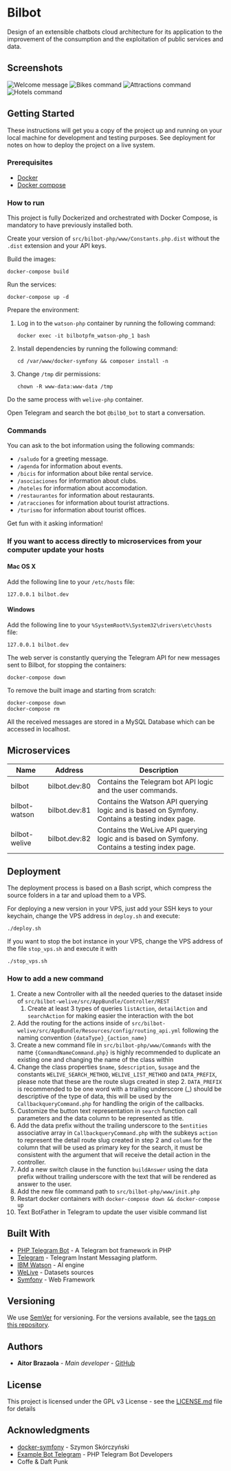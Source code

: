 # Bilbot

Design of an extensible chatbots cloud architecture for its application to the improvement of the consumption and the exploitation of public services and data.

## Screenshots
![Welcome message](img/start.png) ![Bikes command](img/bikes.png) ![Attractions command](img/attractions.png) ![Hotels command](img/hotels.png)
   

## Getting Started

These instructions will get you a copy of the project up and running on your local machine for development and testing purposes. See deployment for notes on how to deploy the project on a live system.

### Prerequisites

* [Docker](https://www.docker.com/)
* [Docker compose](https://docs.docker.com/compose/)

### How to run

This project is fully Dockerized and orchestrated with Docker Compose, is mandatory to have previously installed both.

Create your version of `src/bilbot-php/www/Constants.php.dist` without the `.dist` extension and your API keys.

Build the images:

```
docker-compose build
```

Run the services:
```
docker-compose up -d
```

Prepare the environment:

1. Log in to the `watson-php` container by running the following command:
    ```
    docker exec -it bilbotpfm_watson-php_1 bash
    ```

2. Install dependencies by running the following command:
    ```
    cd /var/www/docker-symfony && composer install -n
    ```

3. Change `/tmp` dir permissions:
    ```
    chown -R www-data:www-data /tmp
    ```
    
Do the same process with `welive-php` container.

Open Telegram and search the bot `@bilb0_bot` to start a conversation.

### Commands

You can ask to the bot information using the following commands:

* `/saludo` for a greeting message.
* `/agenda` for information about events.
* `/bicis` for information about bike rental service.
* `/asociaciones` for information about clubs.
* `/hoteles` for information about accomodation.
* `/restaurantes` for information about restaurants.
* `/atracciones` for information about tourist attractions.
* `/turismo` for information about tourist offices.

Get fun with it asking information!

### If you want to access directly to microservices from your computer update your hosts

#### Mac OS X

Add the following line to your `/etc/hosts` file:
```
127.0.0.1 bilbot.dev
```

#### Windows

Add the following line to your `%SystemRoot%\System32\drivers\etc\hosts` file:
```
127.0.0.1 bilbot.dev
```

The web server is constantly querying the Telegram API for new messages sent to Bilbot, for stopping the containers:
```
docker-compose down
```

To remove the built image and starting from scratch:
```
docker-compose down
docker-compose rm
```

All the received messages are stored in a MySQL Database which can be accessed in localhost.

## Microservices

| Name | Address | Description|
| --- | --- | --- |
| bilbot |bilbot.dev:80 | Contains the Telegram bot API logic and the user commands. |
| bilbot-watson |bilbot.dev:81 | Contains the Watson API querying logic and is based on Symfony. Contains a testing index page. |
| bilbot-welive |bilbot.dev:82 | Contains the WeLive API querying logic and is based on Symfony. Contains a testing index page. |

## Deployment

The deployment process is based on a Bash script, which compress the source folders in a tar and upload them to a VPS.

For deploying a new version in your VPS, just add your SSH keys to your keychain, change the VPS address in `deploy.sh` and execute:

```
./deploy.sh
```

If you want to stop the bot instance in your VPS, change the VPS address of the file `stop_vps.sh` and execute it with
```
./stop_vps.sh
```

### How to add a new command

1. Create a new Controller with all the needed queries to the dataset inside of `src/bilbot-welive/src/AppBundle/Controller/REST`
    1. Create at least 3 types of queries `listAction`, `detailAction` and `searchAction` for making easier the interaction with the bot
1. Add the routing for the actions inside of `src/bilbot-welive/src/AppBundle/Resources/config/routing_api.yml` following the naming convention `{dataType}_{action_name}`
1. Create a new command file in `src/bilbot-php/www/Commands` with the name `{CommandNameCommand.php}` is highly recommended to duplicate an existing one and changing the name of the class within
1. Change the class properties `$name`, `$description`, `$usage` and the constants `WELIVE_SEARCH_METHOD`, `WELIVE_LIST_METHOD` and `DATA_PREFIX`, please note that these are the route slugs created in step 2. `DATA_PREFIX` is recommended to be one word with a trailing underscore (_) should be descriptive of the type of data, this will be used by the `CallbackqueryCommand.php` for handling the origin of the callbacks.
1. Customize the button text representation in `search` function call parameters and the data column to be represented as title.
1. Add the data prefix without the trailing underscore to the `$entities` associative array in `CallbackqueryCommand.php` with the subkeys `action` to represent the detail route slug created in step 2 and `column` for the column that will be used as primary key for the search, it must be consistent with the argument that will receive the detail action in the controller.
1. Add a new switch clause in the function `buildAnswer` using the data prefix without trailing underscore with the text that will be rendered as answer to the user.
1. Add the new file command path to  `src/bilbot-php/www/init.php`
1. Restart docker containers with `docker-compose down && docker-compose up`
1. Text BotFather in Telegram to update the user visible command list

## Built With

* [PHP Telegram Bot](https://github.com/php-telegram-bot) - A Telegram bot framework in PHP
* [Telegram](https://telegram.org/) - Telegram Instant Messaging platform.
* [IBM Watson](https://www.ibm.com/watson/) - AI engine
* [WeLive](http://welive.eu/) - Datasets sources
* [Symfony](https://symfony.com/) - Web Framework

## Versioning

We use [SemVer](http://semver.org/) for versioning. For the versions available, see the [tags on this repository](https://github.com/Bilbot/tags). 

## Authors

* **Aitor Brazaola** - *Main developer* - [GitHub](https://github.com/kronosnhz)

## License

This project is licensed under the GPL v3 License - see the [LICENSE.md](LICENSE) file for details

## Acknowledgments

* [docker-symfony](https://github.com/sskorc/docker-symfony) - Szymon Skórczyński
* [Example Bot Telegram](https://github.com/php-telegram-bot/example-bot) - PHP Telegram Bot Developers
* Coffe & Daft Punk
